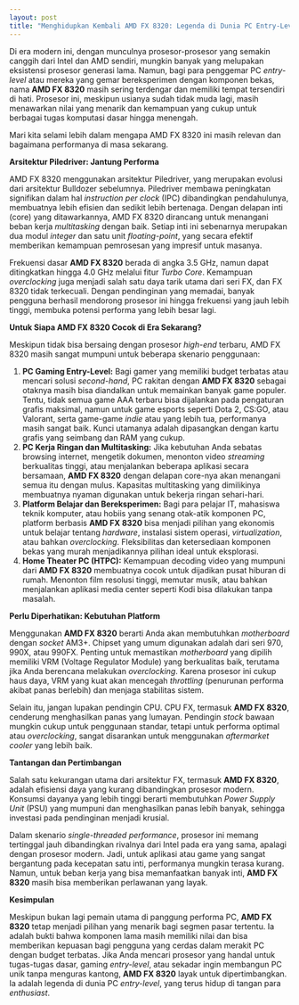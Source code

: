 ```yaml
---
layout: post
title: "Menghidupkan Kembali AMD FX 8320: Legenda di Dunia PC Entry-Level"
---
```


Di era modern ini, dengan munculnya prosesor-prosesor yang semakin canggih dari Intel dan AMD sendiri, mungkin banyak yang melupakan eksistensi prosesor generasi lama. Namun, bagi para penggemar PC *entry-level* atau mereka yang gemar bereksperimen dengan komponen bekas, nama **AMD FX 8320** masih sering terdengar dan memiliki tempat tersendiri di hati. Prosesor ini, meskipun usianya sudah tidak muda lagi, masih menawarkan nilai yang menarik dan kemampuan yang cukup untuk berbagai tugas komputasi dasar hingga menengah.

Mari kita selami lebih dalam mengapa AMD FX 8320 ini masih relevan dan bagaimana performanya di masa sekarang.

**Arsitektur Piledriver: Jantung Performa**

AMD FX 8320 menggunakan arsitektur Piledriver, yang merupakan evolusi dari arsitektur Bulldozer sebelumnya. Piledriver membawa peningkatan signifikan dalam hal *instruction per clock* (IPC) dibandingkan pendahulunya, membuatnya lebih efisien dan sedikit lebih bertenaga. Dengan delapan inti (core) yang ditawarkannya, AMD FX 8320 dirancang untuk menangani beban kerja *multitasking* dengan baik. Setiap inti ini sebenarnya merupakan dua modul *integer* dan satu unit *floating-point*, yang secara efektif memberikan kemampuan pemrosesan yang impresif untuk masanya.

Frekuensi dasar **AMD FX 8320** berada di angka 3.5 GHz, namun dapat ditingkatkan hingga 4.0 GHz melalui fitur *Turbo Core*. Kemampuan *overclocking* juga menjadi salah satu daya tarik utama dari seri FX, dan FX 8320 tidak terkecuali. Dengan pendinginan yang memadai, banyak pengguna berhasil mendorong prosesor ini hingga frekuensi yang jauh lebih tinggi, membuka potensi performa yang lebih besar lagi.

**Untuk Siapa AMD FX 8320 Cocok di Era Sekarang?**

Meskipun tidak bisa bersaing dengan prosesor *high-end* terbaru, AMD FX 8320 masih sangat mumpuni untuk beberapa skenario penggunaan:

1.  **PC Gaming Entry-Level:** Bagi gamer yang memiliki budget terbatas atau mencari solusi *second-hand*, PC rakitan dengan **AMD FX 8320** sebagai otaknya masih bisa diandalkan untuk memainkan banyak game populer. Tentu, tidak semua game AAA terbaru bisa dijalankan pada pengaturan grafis maksimal, namun untuk game esports seperti Dota 2, CS:GO, atau Valorant, serta game-game *indie* atau yang lebih tua, performanya masih sangat baik. Kunci utamanya adalah dipasangkan dengan kartu grafis yang seimbang dan RAM yang cukup.
2.  **PC Kerja Ringan dan Multitasking:** Jika kebutuhan Anda sebatas browsing internet, mengetik dokumen, menonton video *streaming* berkualitas tinggi, atau menjalankan beberapa aplikasi secara bersamaan, **AMD FX 8320** dengan delapan core-nya akan menangani semua itu dengan mulus. Kapasitas multitasking yang dimilikinya membuatnya nyaman digunakan untuk bekerja ringan sehari-hari.
3.  **Platform Belajar dan Bereksperimen:** Bagi para pelajar IT, mahasiswa teknik komputer, atau hobiis yang senang otak-atik komponen PC, platform berbasis **AMD FX 8320** bisa menjadi pilihan yang ekonomis untuk belajar tentang *hardware*, instalasi sistem operasi, *virtualization*, atau bahkan *overclocking*. Fleksibilitas dan ketersediaan komponen bekas yang murah menjadikannya pilihan ideal untuk eksplorasi.
4.  **Home Theater PC (HTPC):** Kemampuan decoding video yang mumpuni dari **AMD FX 8320** membuatnya cocok untuk dijadikan pusat hiburan di rumah. Menonton film resolusi tinggi, memutar musik, atau bahkan menjalankan aplikasi media center seperti Kodi bisa dilakukan tanpa masalah.

**Perlu Diperhatikan: Kebutuhan Platform**

Menggunakan **AMD FX 8320** berarti Anda akan membutuhkan *motherboard* dengan *socket* AM3+. Chipset yang umum digunakan adalah dari seri 970, 990X, atau 990FX. Penting untuk memastikan *motherboard* yang dipilih memiliki VRM (Voltage Regulator Module) yang berkualitas baik, terutama jika Anda berencana melakukan *overclocking*. Karena prosesor ini cukup haus daya, VRM yang kuat akan mencegah *throttling* (penurunan performa akibat panas berlebih) dan menjaga stabilitas sistem.

Selain itu, jangan lupakan pendingin CPU. CPU FX, termasuk **AMD FX 8320**, cenderung menghasilkan panas yang lumayan. Pendingin *stock* bawaan mungkin cukup untuk penggunaan standar, tetapi untuk performa optimal atau *overclocking*, sangat disarankan untuk menggunakan *aftermarket cooler* yang lebih baik.

**Tantangan dan Pertimbangan**

Salah satu kekurangan utama dari arsitektur FX, termasuk **AMD FX 8320**, adalah efisiensi daya yang kurang dibandingkan prosesor modern. Konsumsi dayanya yang lebih tinggi berarti membutuhkan *Power Supply Unit* (PSU) yang mumpuni dan menghasilkan panas lebih banyak, sehingga investasi pada pendinginan menjadi krusial.

Dalam skenario *single-threaded performance*, prosesor ini memang tertinggal jauh dibandingkan rivalnya dari Intel pada era yang sama, apalagi dengan prosesor modern. Jadi, untuk aplikasi atau game yang sangat bergantung pada kecepatan satu inti, performanya mungkin terasa kurang. Namun, untuk beban kerja yang bisa memanfaatkan banyak inti, **AMD FX 8320** masih bisa memberikan perlawanan yang layak.

**Kesimpulan**

Meskipun bukan lagi pemain utama di panggung performa PC, **AMD FX 8320** tetap menjadi pilihan yang menarik bagi segmen pasar tertentu. Ia adalah bukti bahwa komponen lama masih memiliki nilai dan bisa memberikan kepuasan bagi pengguna yang cerdas dalam merakit PC dengan budget terbatas. Jika Anda mencari prosesor yang handal untuk tugas-tugas dasar, gaming *entry-level*, atau sekadar ingin membangun PC unik tanpa menguras kantong, **AMD FX 8320** layak untuk dipertimbangkan. Ia adalah legenda di dunia PC *entry-level*, yang terus hidup di tangan para *enthusiast*.
